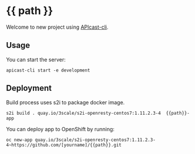 # {{ path }}

Welcome to new project using [APIcast-cli](https://github.com/3scale/apicast-cli).

## Usage

You can start the server:

```shell
apicast-cli start -e development
```

## Deployment

Build process uses s2i to package docker image.

```shell
s2i build . quay.io/3scale/s2i-openresty-centos7:1.11.2.3-4  {{path}}-app
```

You can deploy app to OpenShift by running:

```shell
oc new-app quay.io/3scale/s2i-openresty-centos7:1.11.2.3-4~https://github.com/[yourname]/{{path}}.git
```
